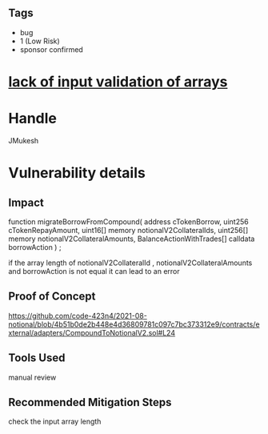 ## Tags

- bug
- 1 (Low Risk)
- sponsor confirmed

# [lack of input validation of arrays](https://github.com/code-423n4/2021-08-notional-findings/issues/43) 

# Handle

JMukesh


# Vulnerability details

## Impact
function migrateBorrowFromCompound(
        address cTokenBorrow,
        uint256 cTokenRepayAmount,
        uint16[] memory notionalV2CollateralIds,
        uint256[] memory notionalV2CollateralAmounts,
        BalanceActionWithTrades[] calldata borrowAction
    ) ;

if the  array length of notionalV2CollateralId ,  notionalV2CollateralAmounts and  borrowAction is not equal it can lead to an error

## Proof of Concept

https://github.com/code-423n4/2021-08-notional/blob/4b51b0de2b448e4d36809781c097c7bc373312e9/contracts/external/adapters/CompoundToNotionalV2.sol#L24


## Tools Used

manual review

## Recommended Mitigation Steps
check the input array length

